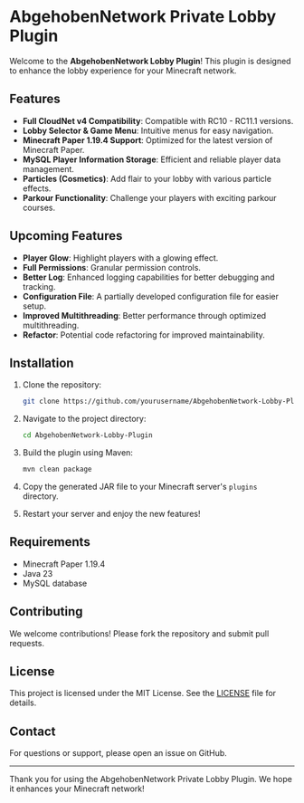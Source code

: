 # AbgehobenNetwork Private Lobby Plugin

Welcome to the **AbgehobenNetwork Lobby Plugin**! This plugin is designed to enhance the lobby experience for your Minecraft network. 

## Features

- **Full CloudNet v4 Compatibility**: Compatible with RC10 - RC11.1 versions.
- **Lobby Selector & Game Menu**: Intuitive menus for easy navigation.
- **Minecraft Paper 1.19.4 Support**: Optimized for the latest version of Minecraft Paper.
- **MySQL Player Information Storage**: Efficient and reliable player data management.
- **Particles (Cosmetics)**: Add flair to your lobby with various particle effects.
- **Parkour Functionality**: Challenge your players with exciting parkour courses.

## Upcoming Features

- **Player Glow**: Highlight players with a glowing effect.
- **Full Permissions**: Granular permission controls.
- **Better Log**: Enhanced logging capabilities for better debugging and tracking.
- **Configuration File**: A partially developed configuration file for easier setup.
- **Improved Multithreading**: Better performance through optimized multithreading.
- **Refactor**: Potential code refactoring for improved maintainability.

## Installation

1. Clone the repository:
    ```sh
    git clone https://github.com/yourusername/AbgehobenNetwork-Lobby-Plugin.git
    ```

2. Navigate to the project directory:
    ```sh
    cd AbgehobenNetwork-Lobby-Plugin
    ```

3. Build the plugin using Maven:
    ```sh
    mvn clean package
    ```

4. Copy the generated JAR file to your Minecraft server's `plugins` directory.

5. Restart your server and enjoy the new features!

## Requirements

- Minecraft Paper 1.19.4
- Java 23
- MySQL database

## Contributing

We welcome contributions! Please fork the repository and submit pull requests.

## License

This project is licensed under the MIT License. See the [LICENSE](LICENSE) file for details.

## Contact

For questions or support, please open an issue on GitHub.

---

Thank you for using the AbgehobenNetwork Private Lobby Plugin. We hope it enhances your Minecraft network!
